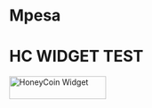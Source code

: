 # Mpesa

# HC WIDGET TEST
<a href="https://honeycoin.me/dave" target="_blank"><img src="https://i.ibb.co/JQRzkmR/hc-buy-me.webp" alt="HoneyCoin Widget" height="41" width="174"></a>
